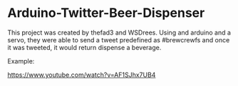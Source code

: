 # Arduino-Twitter-Beer-Dispenser

This project was created by thefad3 and WSDrees. Using and arduino and a servo, they were able to send a tweet predefined as #brewcrewfs and once it was tweeted, it would return dispense a beverage. 


Example:

https://www.youtube.com/watch?v=AF1SJhx7UB4
